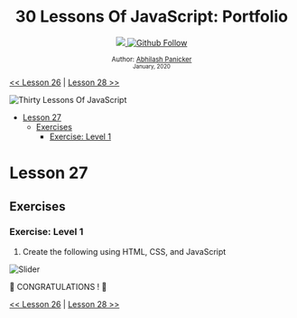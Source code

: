 <div align="center">
  <h1> 30 Lessons Of JavaScript: Portfolio</h1>
  <a class="header-badge" target="_blank" href="https://www.linkedin.com/in/abhilash-panicker-68952b159/">
  <img src="https://img.shields.io/badge/style--5eba00.svg?label=LinkedIn&logo=linkedin&style=social">
  </a>
  <a class="header-badge" target="_blank" href="https://github.com/abpanic/">
  <img alt="Github Follow" src="https://img.shields.io/github/followers/abpanic?style=social">
  </a>

<sub>Author:
<a href="https://https://dbugr.vercel.app/" target="_blank">Abhilash Panicker</a><br>
<small> January, 2020</small>
</sub>

</div>

[<< Lesson 26](../26_Lesson_World_countries_data_visualization_2/26_Lesson_world_countries_data_visualization_2.md) | [Lesson 28 >>](../28_Lesson_Mini_project_leaderboard/28_Lesson_mini_project_leaderboard.md)

![Thirty Lessons Of JavaScript](../images/banners/Lesson_1_27.png)

- [Lesson 27](#Lesson-27)
  - [Exercises](#exercises)
    - [Exercise: Level 1](#exercise-level-1)

# Lesson 27

## Exercises

### Exercise: Level 1

1. Create the following using HTML, CSS, and JavaScript

![Slider](./../images/projects/dom_mini_project_slider_Lesson_7.1.gif)

🎉 CONGRATULATIONS ! 🎉

[<< Lesson 26](../26_Lesson_World_countries_data_visualization_2/26_Lesson_world_countries_data_visualization_2.md) | [Lesson 28 >>](../28_Lesson_Mini_project_leaderboard/28_Lesson_mini_project_leaderboard.md)